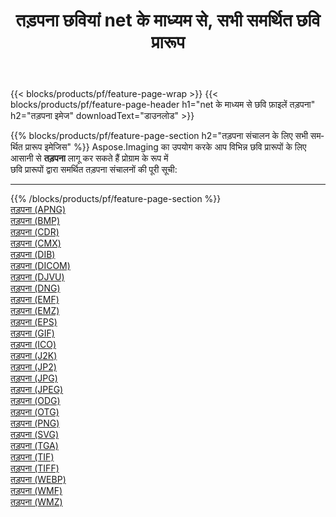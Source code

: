 ﻿---
title: तड़पना छवियां net के माध्यम से, सभी समर्थित छवि प्रारूप 
weight: 3920
url: /hi/net/dither 
lang: hi
langdirlevel: 2
locales: zh-hans,ja,it,ru,de,es,fr,nl,id,lt,pl,pt,vi,tr,ko,zh-hant,ar,hi,th,sv,cs,uk,he
description: Aspose.Imaging का उपयोग करके आप net के माध्यम से आसानी से तड़पना चित्र बना सकते हैं
---

{{< blocks/products/pf/feature-page-wrap >}}
{{< blocks/products/pf/feature-page-header h1="net के माध्यम से छवि फ़ाइलें तड़पना" h2="तड़पना इमेज" downloadText="डाउनलोड" >}}


{{% blocks/products/pf/feature-page-section  h2="तड़पना संचालन के लिए सभी समर्थित प्रारूप इमेजिस" %}}
Aspose.Imaging का उपयोग करके आप विभिन्न छवि प्रारूपों के लिए आसानी से **तड़पना** लागू कर सकते हैं प्रोग्राम के रूप में
<br/>
छवि प्रारूपों द्वारा समर्थित तड़पना संचालनों की पूरी सूची:
<hr/>
{{% /blocks/products/pf/feature-page-section %}}
<div class="container-fluid productfamilypage bg-gray">
    <div class="convertypes bg-gray agp-content section">
        <div class="container">
		<div class="row other-converters">
		    <div class='col-md-2 other-converter remove-lp remove-rp'><a href="/imaging/hi/net/dither/apng" >तड़पना (APNG)</a></div><div class='col-md-2 other-converter remove-lp remove-rp'><a href="/imaging/hi/net/dither/bmp" >तड़पना (BMP)</a></div><div class='col-md-2 other-converter remove-lp remove-rp'><a href="/imaging/hi/net/dither/cdr" >तड़पना (CDR)</a></div><div class='col-md-2 other-converter remove-lp remove-rp'><a href="/imaging/hi/net/dither/cmx" >तड़पना (CMX)</a></div><div class='col-md-2 other-converter remove-lp remove-rp'><a href="/imaging/hi/net/dither/dib" >तड़पना (DIB)</a></div><div class='col-md-2 other-converter remove-lp remove-rp'><a href="/imaging/hi/net/dither/dicom" >तड़पना (DICOM)</a></div><div class='col-md-2 other-converter remove-lp remove-rp'><a href="/imaging/hi/net/dither/djvu" >तड़पना (DJVU)</a></div><div class='col-md-2 other-converter remove-lp remove-rp'><a href="/imaging/hi/net/dither/dng" >तड़पना (DNG)</a></div><div class='col-md-2 other-converter remove-lp remove-rp'><a href="/imaging/hi/net/dither/emf" >तड़पना (EMF)</a></div><div class='col-md-2 other-converter remove-lp remove-rp'><a href="/imaging/hi/net/dither/emz" >तड़पना (EMZ)</a></div><div class='col-md-2 other-converter remove-lp remove-rp'><a href="/imaging/hi/net/dither/eps" >तड़पना (EPS)</a></div><div class='col-md-2 other-converter remove-lp remove-rp'><a href="/imaging/hi/net/dither/gif" >तड़पना (GIF)</a></div><div class='col-md-2 other-converter remove-lp remove-rp'><a href="/imaging/hi/net/dither/ico" >तड़पना (ICO)</a></div><div class='col-md-2 other-converter remove-lp remove-rp'><a href="/imaging/hi/net/dither/j2k" >तड़पना (J2K)</a></div><div class='col-md-2 other-converter remove-lp remove-rp'><a href="/imaging/hi/net/dither/jp2" >तड़पना (JP2)</a></div><div class='col-md-2 other-converter remove-lp remove-rp'><a href="/imaging/hi/net/dither/jpg" >तड़पना (JPG)</a></div><div class='col-md-2 other-converter remove-lp remove-rp'><a href="/imaging/hi/net/dither/jpeg" >तड़पना (JPEG)</a></div><div class='col-md-2 other-converter remove-lp remove-rp'><a href="/imaging/hi/net/dither/odg" >तड़पना (ODG)</a></div><div class='col-md-2 other-converter remove-lp remove-rp'><a href="/imaging/hi/net/dither/otg" >तड़पना (OTG)</a></div><div class='col-md-2 other-converter remove-lp remove-rp'><a href="/imaging/hi/net/dither/png" >तड़पना (PNG)</a></div><div class='col-md-2 other-converter remove-lp remove-rp'><a href="/imaging/hi/net/dither/svg" >तड़पना (SVG)</a></div><div class='col-md-2 other-converter remove-lp remove-rp'><a href="/imaging/hi/net/dither/tga" >तड़पना (TGA)</a></div><div class='col-md-2 other-converter remove-lp remove-rp'><a href="/imaging/hi/net/dither/tif" >तड़पना (TIF)</a></div><div class='col-md-2 other-converter remove-lp remove-rp'><a href="/imaging/hi/net/dither/tiff" >तड़पना (TIFF)</a></div><div class='col-md-2 other-converter remove-lp remove-rp'><a href="/imaging/hi/net/dither/webp" >तड़पना (WEBP)</a></div><div class='col-md-2 other-converter remove-lp remove-rp'><a href="/imaging/hi/net/dither/wmf" >तड़पना (WMF)</a></div><div class='col-md-2 other-converter remove-lp remove-rp'><a href="/imaging/hi/net/dither/wmz" >तड़पना (WMZ)</a></div>
                </div>
        </div>
    </div>
</div>
<br/>


